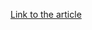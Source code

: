 [Link to the article](https://kryptoslogic.com/blog/2022/01/deep-dive-into-trickbots-web-injection/)
